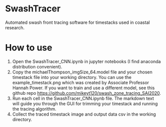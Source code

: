 # SwashTracer
Automated swash front tracing software for timestacks used in coastal research.

# How to use
1. Open the SwashTracer_CNN.ipynb in jupyter notebooks (I find anaconda distribution convenient).
2. Copy the michaelThompson_imgSize_64.model file and your chosen timestack file into your working directory. You can use the example_timestack.png which was created by Associate Professor Hannah Power. If you want to train and use a different model, see this github repo https://github.com/mikeyt120/swash_zone_tracing_SAI2020.
3. Run each cell in the SwashTracer_CNN.ipynb file. The markdown text will guide you through the GUI for trimming your timestack and running the tracing algorithm.
4. Collect the traced timestack image and output data csv in the working directory.
